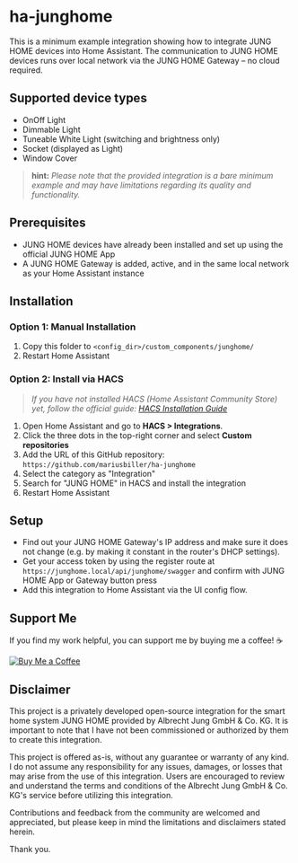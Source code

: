 # ha-junghome
This is a minimum example integration showing how to integrate JUNG HOME devices into Home Assistant.
The communication to JUNG HOME devices runs over local network via the JUNG HOME Gateway – no cloud required.

## Supported device types
- OnOff Light
- Dimmable Light
- Tuneable White Light (switching and brightness only)
- Socket (displayed as Light)
- Window Cover

>**hint:**
*Please note that the provided integration is a bare minimum example and may have limitations regarding its quality and functionality.*

## Prerequisites
- JUNG HOME devices have already been installed and set up using the official JUNG HOME App
- A JUNG HOME Gateway is added, active, and in the same local network as your Home Assistant instance


## Installation
### Option 1: Manual Installation
1. Copy this folder to `<config_dir>/custom_components/junghome/`
2. Restart Home Assistant

### Option 2: Install via HACS
>*If you have not installed HACS (Home Assistant Community Store) yet, follow the official guide: [HACS Installation Guide](https://hacs.xyz/docs/use/download/download/)*

1. Open Home Assistant and go to **HACS > Integrations**.
2. Click the three dots in the top-right corner and select **Custom repositories**
3. Add the URL of this GitHub repository: `https://github.com/mariusbiller/ha-junghome`
4. Select the category as "Integration"
5. Search for "JUNG HOME" in HACS and install the integration
6. Restart Home Assistant

## Setup
- Find out your JUNG HOME Gateway's IP address and make sure it does not change (e.g. by making it constant in the router's DHCP settings).
- Get your access token by using the register route at `https://junghome.local/api/junghome/swagger` and confirm with JUNG HOME App or Gateway button press
- Add this integration to Home Assistant via the UI config flow.

## Support Me
If you find my work helpful, you can support me by buying me a coffee! ☕

[![Buy Me a Coffee](https://img.buymeacoffee.com/button-api/?username=mariusbiller&button_colour=FFDD00&font_colour=000000&font_family=Cookie&outline_colour=000000&coffee_colour=ffffff)](https://www.buymeacoffee.com/mariusbiller)

## Disclaimer
This project is a privately developed open-source integration for the smart home system JUNG HOME provided by Albrecht Jung GmbH & Co. KG. It is important to note that I have not been commissioned or authorized by them to create this integration.

This project is offered as-is, without any guarantee or warranty of any kind. I do not assume any responsibility for any issues, damages, or losses that may arise from the use of this integration. 
Users are encouraged to review and understand the terms and conditions of the Albrecht Jung GmbH & Co. KG's service before utilizing this integration.

Contributions and feedback from the community are welcomed and appreciated, but please keep in mind the limitations and disclaimers stated herein.

Thank you.
